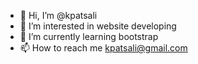 - 👋 Hi, I’m @kpatsali
- 👀 I’m interested in website developing
- 🌱 I’m currently learning bootstrap
- 📫 How to reach me kpatsali@gmail.com

<!---
kpatsali/kpatsali is a ✨ special ✨ repository because its `README.md` (this file) appears on your GitHub profile.
You can click the Preview link to take a look at your changes.
--->

